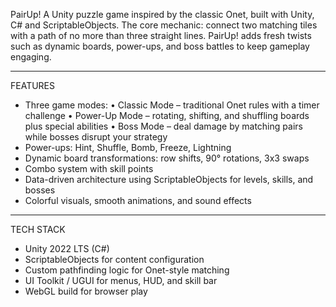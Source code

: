 PairUp!
A Unity puzzle game inspired by the classic Onet, built with Unity, C# and ScriptableObjects. 
The core mechanic: connect two matching tiles with a path of no more than three straight lines. 
PairUp! adds fresh twists such as dynamic boards, power-ups, and boss battles to keep gameplay engaging.

--------------------------------
FEATURES
- Three game modes:
  • Classic Mode – traditional Onet rules with a timer challenge
  • Power-Up Mode – rotating, shifting, and shuffling boards plus special abilities
  • Boss Mode – deal damage by matching pairs while bosses disrupt your strategy
- Power-ups: Hint, Shuffle, Bomb, Freeze, Lightning
- Dynamic board transformations: row shifts, 90° rotations, 3x3 swaps
- Combo system with skill points
- Data-driven architecture using ScriptableObjects for levels, skills, and bosses
- Colorful visuals, smooth animations, and sound effects

--------------------------------
TECH STACK
- Unity 2022 LTS (C#)
- ScriptableObjects for content configuration
- Custom pathfinding logic for Onet-style matching
- UI Toolkit / UGUI for menus, HUD, and skill bar
- WebGL build for browser play
